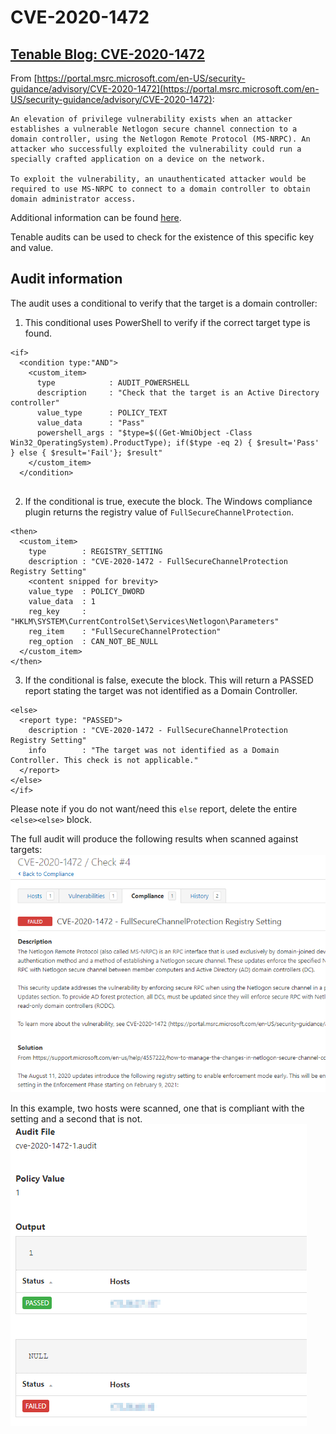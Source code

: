 # CVE-2020-1472

## [Tenable Blog: CVE-2020-1472](https://www.tenable.com/blog/cve-2020-1472-zerologon-vulnerability-in-netlogon-could-allow-attackers-to-hijack-windows)

From [https://portal.msrc.microsoft.com/en-US/security-guidance/advisory/CVE-2020-1472](https://portal.msrc.microsoft.com/en-US/security-guidance/advisory/CVE-2020-1472):

```
An elevation of privilege vulnerability exists when an attacker establishes a vulnerable Netlogon secure channel connection to a domain controller, using the Netlogon Remote Protocol (MS-NRPC). An attacker who successfully exploited the vulnerability could run a specially crafted application on a device on the network.

To exploit the vulnerability, an unauthenticated attacker would be required to use MS-NRPC to connect to a domain controller to obtain domain administrator access.
```

Additional information can be found [here](https://support.microsoft.com/en-us/help/4557222/how-to-manage-the-changes-in-netlogon-secure-channel-connections-assoc).

Tenable audits can be used to check for the existence of this specific key and value.

## Audit information

The audit uses a conditional to verify that the target is a domain controller:

1. This conditional uses PowerShell to verify if the correct target type is found.
```
<if>
  <condition type:"AND">
    <custom_item>
      type            : AUDIT_POWERSHELL
      description     : "Check that the target is an Active Directory controller"
      value_type      : POLICY_TEXT
      value_data      : "Pass"
      powershell_args : "$type=$((Get-WmiObject -Class Win32_OperatingSystem).ProductType); if($type -eq 2) { $result='Pass' } else { $result='Fail'}; $result"
    </custom_item>
  </condition>
  
```
2. If the conditional is true, execute the <then></then> block. The Windows compliance plugin returns the registry value of `FullSecureChannelProtection`.
```
<then>
  <custom_item>
    type        : REGISTRY_SETTING
    description : "CVE-2020-1472 - FullSecureChannelProtection Registry Setting"
    <content snipped for brevity>
    value_type  : POLICY_DWORD
    value_data  : 1
    reg_key     : "HKLM\SYSTEM\CurrentControlSet\Services\Netlogon\Parameters"
    reg_item    : "FullSecureChannelProtection"
    reg_option  : CAN_NOT_BE_NULL
  </custom_item>
</then>
```
3. If the conditional is false, execute the <else></else> block. This will return a PASSED report stating the target was not identified as a Domain Controller.
```
<else>
  <report type: "PASSED">
    description : "CVE-2020-1472 - FullSecureChannelProtection Registry Setting"
    info        : "The target was not identified as a Domain Controller. This check is not applicable."
  </report>
</else>
</if>
```
Please note if you do not want/need this `else` report, delete the entire `<else><else>` block.

The full audit will produce the following results when scanned against targets:
![Nessus 1](images/nessus1.png)

In this example, two hosts were scanned, one that is compliant with the setting and a second that is not.
![Nessus 2](images/nessus2.png)
